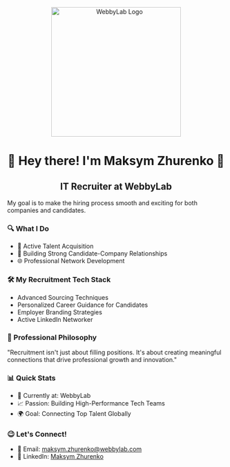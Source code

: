 <div align="center">
<img src="https://webbylab.com/wp-content/uploads/2023/06/1200x630.png" width="300" alt="WebbyLab Logo">

# 👋 Hey there! I'm Maksym Zhurenko 🚀

## IT Recruiter at WebbyLab
</div>

My goal is to make the hiring process smooth and exciting for both companies and candidates.

### 🔍 What I Do
- 🎯 Active Talent Acquisition
- 🤝 Building Strong Candidate-Company Relationships
- 🌐 Professional Network Development

### 🛠️ My Recruitment Tech Stack
- Advanced Sourcing Techniques
- Personalized Career Guidance for Candidates
- Employer Branding Strategies
- Active LinkedIn Networker

### 🌟 Professional Philosophy
"Recruitment isn't just about filling positions. It's about creating meaningful connections that drive professional growth and innovation."

### 📊 Quick Stats
- 🏢 Currently at: WebbyLab
- 📈 Passion: Building High-Performance Tech Teams
- 🌍 Goal: Connecting Top Talent Globally

### 😉 Let's Connect!
- 📧 Email: maksym.zhurenko@webbylab.com
- 🔗 LinkedIn: [Maksym Zhurenko](https://www.linkedin.com/in/marenko/)
